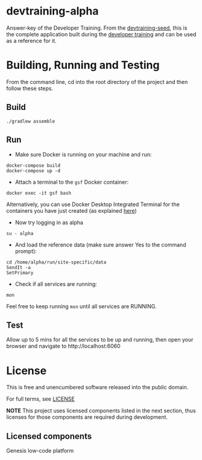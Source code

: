 # devtraining-alpha

Answer-key of the Developer Training. From the [devtraining-seed](https://github.com/genesiscommunitysuccess/devtraining-seed), this is the complete application built during the [developer training](https://docs.genesis.global/secure/getting-started/developer-training/training-intro/) and can be used as a reference for it.

# Building, Running and Testing
From the command line, cd into the root directory of the project and then follow these steps.

## Build
```shell
./gradlew assemble
```

## Run
- Make sure Docker is running on your machine and run:
```shell
docker-compose build
docker-compose up -d
```

- Attach a terminal to the `gsf` Docker container:
```shell
docker exec -it gsf bash
```
Alternatively, you can use Docker Desktop Integrated Terminal for the containers you have just created (as explained [here](https://www.docker.com/blog/integrated-terminal-for-running-containers-extended-integration-with-containerd-and-more-in-docker-desktop-4-12/))

- Now try logging in as alpha 
```shell
su - alpha
```

- And load the reference data (make sure answer Yes to the command prompt):
```shell
cd /home/alpha/run/site-specific/data
SendIt -a
SetPrimary
```

- Check if all services are running:
```shell
mon
```

Feel free to keep running `mon` until all services are RUNNING.

## Test
Allow up to 5 mins for all the services to be up and running, then open your browser and navigate to http://localhost:6060

# License

This is free and unencumbered software released into the public domain.

For full terms, see [LICENSE](./LICENSE)

**NOTE** This project uses licensed components listed in the next section, thus licenses for those components are required during development.

## Licensed components
Genesis low-code platform
